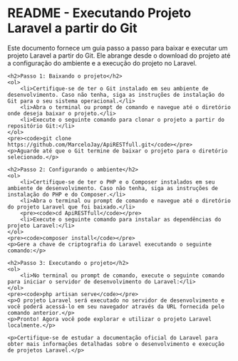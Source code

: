 <!DOCTYPE html>
<html>
<head>
    <meta charset="UTF-8">
    <title>README - Executando Projeto Laravel a partir do Git</title>
</head>
<body>
    <h1>README - Executando Projeto Laravel a partir do Git</h1>
    <p>Este documento fornece um guia passo a passo para baixar e executar um projeto Laravel a partir do Git. Ele abrange desde o download do projeto até a configuração do ambiente e a execução do projeto no Laravel.</p>

    <h2>Passo 1: Baixando o projeto</h2>
    <ol>
        <li>Certifique-se de ter o Git instalado em seu ambiente de desenvolvimento. Caso não tenha, siga as instruções de instalação do Git para o seu sistema operacional.</li>
        <li>Abra o terminal ou prompt de comando e navegue até o diretório onde deseja baixar o projeto.</li>
        <li>Execute o seguinte comando para clonar o projeto a partir do repositório Git:</li>
    </ol>
    <pre><code>git clone https://github.com/MarceloJay/ApiRESTfull.git</code></pre>
    <p>Aguarde até que o Git termine de baixar o projeto para o diretório selecionado.</p>

    <h2>Passo 2: Configurando o ambiente</h2>
    <ol>
        <li>Certifique-se de ter o PHP e o Composer instalados em seu ambiente de desenvolvimento. Caso não tenha, siga as instruções de instalação do PHP e do Composer.</li>
        <li>Abra o terminal ou prompt de comando e navegue até o diretório do projeto Laravel que foi baixado.</li>
        <pre><code>cd ApiRESTfull</code></pre>
        <li>Execute o seguinte comando para instalar as dependências do projeto Laravel:</li>
    </ol>
    <pre><code>composer install</code></pre>
    <p>Gere a chave de criptografia do Laravel executando o seguinte comando:</p>

    <h2>Passo 3: Executando o projeto</h2>
    <ol>
        <li>No terminal ou prompt de comando, execute o seguinte comando para iniciar o servidor de desenvolvimento do Laravel:</li>
    </ol>
    <pre><code>php artisan serve</code></pre>
    <p>O projeto Laravel será executado no servidor de desenvolvimento e você poderá acessá-lo em seu navegador através da URL fornecida pelo comando anterior.</p>
    <p>Pronto! Agora você pode explorar e utilizar o projeto Laravel localmente.</p>

    <p>Certifique-se de estudar a documentação oficial do Laravel para obter mais informações detalhadas sobre o desenvolvimento e execução de projetos Laravel.</p>
</body>
</html>
